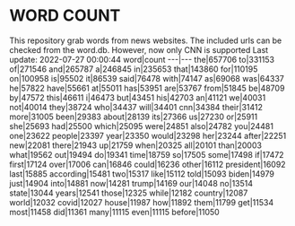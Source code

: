 # WORD COUNT
This repository grab words from news websites. The included urls can be checked from the word.db.
However, now only CNN is supported
Last update: 2022-07-27 00:00:44
word|count
---|---
the|657706
to|331153
of|271546
and|265787
a|246845
in|235653
that|143860
for|110195
on|100958
is|95502
it|86539
said|76478
with|74147
as|69068
was|64337
he|57822
have|55661
at|55011
has|53951
are|53767
from|51845
be|48709
by|47572
this|46611
i|46473
but|43451
his|42703
an|41121
we|40031
not|40014
they|38724
who|34437
will|34401
cnn|34384
their|31412
more|31005
been|29383
about|28139
its|27366
us|27230
or|25911
she|25693
had|25500
which|25095
were|24851
also|24782
you|24481
one|23622
people|23397
year|23350
would|23298
her|23244
after|22251
new|22081
there|21943
up|21759
when|20325
all|20101
than|20003
what|19562
out|19494
do|19341
time|18759
so|17505
some|17498
if|17472
first|17124
over|17006
can|16846
could|16236
other|16112
president|16092
last|15885
according|15481
two|15317
like|15112
told|15093
biden|14979
just|14904
into|14881
now|14281
trump|14169
our|14048
no|13514
state|13044
years|12541
those|12325
while|12182
country|12087
world|12032
covid|12027
house|11987
how|11892
them|11799
get|11534
most|11458
did|11361
many|11115
even|11115
before|11050
